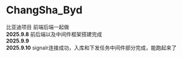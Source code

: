 # ChangSha_Byd
比亚迪项目 前端后端一起做  
**2025.9.8** 前后端以及中间件框架搭建完成  
**2025.9.9**   
**2025.9.10** signalr连接成功，入库和下发任务中间件部分完成，能跑起来了  
